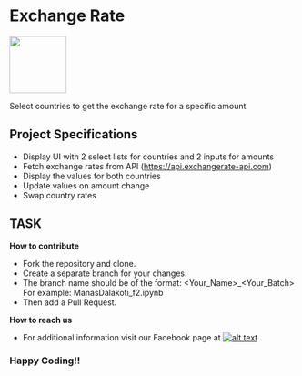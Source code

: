# Exchange Rate
<img src="https://developers.google.com/community/dsc/images/dsc_lockup.png" height="100px">

Select countries to get the exchange rate for a specific amount

## Project Specifications

- Display UI with 2 select lists for countries and 2 inputs for amounts
- Fetch exchange rates from API (https://api.exchangerate-api.com)
- Display the values for both countries
- Update values on amount change
- Swap country rates

**TASK**
 - 

**How to contribute**

 - Fork the repository and clone.
 - Create a separate branch for your changes.
 - The branch name should be of the format: <Your_Name>_<Your_Batch>    For example: ManasDalakoti_f2.ipynb
 - Then add a Pull Request.

**How to reach us**
- For additional information visit our Facebook page at 
[![alt text][2.2]][2]

[2.2]: http://i.imgur.com/fep1WsG.png (http://www.facebook.com/dscjiitnoida/)

[2]: http://www.facebook.com/dscjiitnoida/

### Happy Coding!!
 
